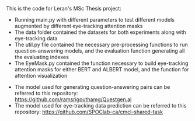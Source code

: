 This is the code for Leran's MSc Thesis project:
- Running main.py with different parameters to test different models augmented by different eye-tracking attention masks
- The data folder contained the datasets for both experiments along with eye-tracking data
- The util.py file contained the necessary pre-processing functions to run question-answering models, and the evaluation function generating all the evaluating indexes
- The EyeMask.py contained the function necessary to build eye-tracking attention masks for either BERT and ALBERT model, and the function for attention visualization

* The model used for generating question-answering pairs can be referred to this repository: https://github.com/ramsrigouthamg/Questgen.ai
* The model used for eye-tracking data prediction can be referred to this repository: https://github.com/SPOClab-ca/cmcl-shared-task